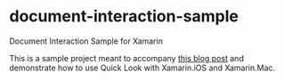 # document-interaction-sample
Document Interaction Sample for Xamarin

This is a sample project meant to accompany [this blog post](http://jimmgarr.com/Working-With-Files/) and demonstrate how to use Quick Look with Xamarin.iOS and Xamarin.Mac.
